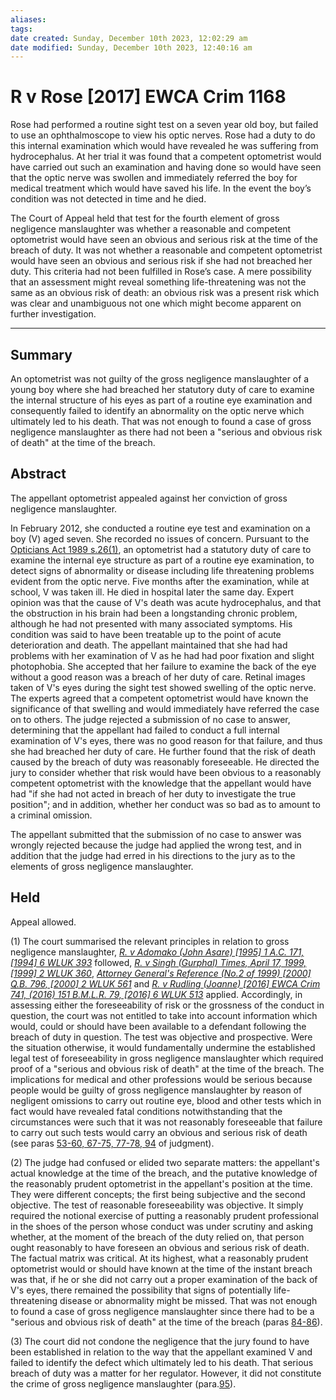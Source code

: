 ```yaml
---
aliases: 
tags: 
date created: Sunday, December 10th 2023, 12:02:29 am
date modified: Sunday, December 10th 2023, 12:40:16 am
---
```


# R v Rose [2017] EWCA Crim 1168

Rose had performed a routine sight test on a seven year old boy, but failed to use an ophthalmoscope to view his optic nerves. Rose had a duty to do this internal examination which would have revealed he was suffering from hydrocephalus. At her trial it was found that a competent optometrist would have carried out such an examination and having done so would have seen that the optic nerve was swollen and immediately referred the boy for medical treatment which would have saved his life. In the event the boy’s condition was not detected in time and he died.

The Court of Appeal held that test for the fourth element of gross negligence manslaughter was whether a reasonable and competent optometrist would have seen an obvious and serious risk at the time of the breach of duty. It was not whether a reasonable and competent optometrist would have seen an obvious and serious risk if she had not breached her duty. This criteria had not been fulfilled in Rose’s case. A mere possibility that an assessment might reveal something life-threatening was not the same as an obvious risk of death: an obvious risk was a present risk which was clear and unambiguous not one which might become apparent on further investigation.

---

## Summary

An optometrist was not guilty of the gross negligence manslaughter of a young boy where she had breached her statutory duty of care to examine the internal structure of his eyes as part of a routine eye examination and consequently failed to identify an abnormality on the optic nerve which ultimately led to his death. That was not enough to found a case of gross negligence manslaughter as there had not been a "serious and obvious risk of death" at the time of the breach.

## Abstract

The appellant optometrist appealed against her conviction of gross negligence manslaughter.

In February 2012, she conducted a routine eye test and examination on a boy (V) aged seven. She recorded no issues of concern. Pursuant to the [Opticians Act 1989 s.26(1)](https://uk.westlaw.com/Document/IC6460A50E44B11DA8D70A0E70A78ED65/View/FullText.html?originationContext=document&transitionType=DocumentItem&ppcid=6fbbfcb202474ef09e4d3ad564f97622&contextData=(sc.Default)), an optometrist had a statutory duty of care to examine the internal eye structure as part of a routine eye examination, to detect signs of abnormality or disease including life threatening problems evident from the optic nerve. Five months after the examination, while at school, V was taken ill. He died in hospital later the same day. Expert opinion was that the cause of V's death was acute hydrocephalus, and that the obstruction in his brain had been a longstanding chronic problem, although he had not presented with many associated symptoms. His condition was said to have been treatable up to the point of acute deterioration and death. The appellant maintained that she had had problems with her examination of V as he had had poor fixation and slight photophobia. She accepted that her failure to examine the back of the eye without a good reason was a breach of her duty of care. Retinal images taken of V's eyes during the sight test showed swelling of the optic nerve. The experts agreed that a competent optometrist would have known the significance of that swelling and would immediately have referred the case on to others. The judge rejected a submission of no case to answer, determining that the appellant had failed to conduct a full internal examination of V's eyes, there was no good reason for that failure, and thus she had breached her duty of care. He further found that the risk of death caused by the breach of duty was reasonably foreseeable. He directed the jury to consider whether that risk would have been obvious to a reasonably competent optometrist with the knowledge that the appellant would have had "if she had not acted in breach of her duty to investigate the true position"; and in addition, whether her conduct was so bad as to amount to a criminal omission.

The appellant submitted that the submission of no case to answer was wrongly rejected because the judge had applied the wrong test, and in addition that the judge had erred in his directions to the jury as to the elements of gross negligence manslaughter.

## Held

Appeal allowed.

(1) The court summarised the relevant principles in relation to gross negligence manslaughter, _[R. v Adomako (John Asare) [1995] 1 A.C. 171, [1994] 6 WLUK 393](https://uk.westlaw.com/Document/I2ED0EDC0E42811DA8FC2A0F0355337E9/View/FullText.html?originationContext=document&transitionType=DocumentItem&ppcid=6fbbfcb202474ef09e4d3ad564f97622&contextData=(sc.Default))_ followed, _[R. v Singh (Gurphal) Times, April 17, 1999, [1999] 2 WLUK 360](https://uk.westlaw.com/Document/I69D73FF1E42811DA8FC2A0F0355337E9/View/FullText.html?originationContext=document&transitionType=DocumentItem&ppcid=6fbbfcb202474ef09e4d3ad564f97622&contextData=(sc.Default))_, _[Attorney General's Reference (No.2 of 1999) [2000] Q.B. 796, [2000] 2 WLUK 561](https://uk.westlaw.com/Document/I6A1E0260E42711DA8FC2A0F0355337E9/View/FullText.html?originationContext=document&transitionType=DocumentItem&ppcid=6fbbfcb202474ef09e4d3ad564f97622&contextData=(sc.Default))_ and _[R. v Rudling (Joanne) [2016] EWCA Crim 741, (2016) 151 B.M.L.R. 79, [2016] 6 WLUK 513](https://uk.westlaw.com/Document/I98DAC9F0948711E69F46E55AD20ABCED/View/FullText.html?originationContext=document&transitionType=DocumentItem&ppcid=6fbbfcb202474ef09e4d3ad564f97622&contextData=(sc.Default))_ applied. Accordingly, in assessing either the foreseeability of risk or the grossness of the conduct in question, the court was not entitled to take into account information which would, could or should have been available to a defendant following the breach of duty in question. The test was objective and prospective. Were the situation otherwise, it would fundamentally undermine the established legal test of foreseeability in gross negligence manslaughter which required proof of a "serious and obvious risk of death" at the time of the breach. The implications for medical and other professions would be serious because people would be guilty of gross negligence manslaughter by reason of negligent omissions to carry out routine eye, blood and other tests which in fact would have revealed fatal conditions notwithstanding that the circumstances were such that it was not reasonably foreseeable that failure to carry out such tests would carry an obvious and serious risk of death (see paras [53-60, 67-75, 77-78, 94](javascript:void(0); "View judgment paragraphs") of judgment).

(2) The judge had confused or elided two separate matters: the appellant's actual knowledge at the time of the breach, and the putative knowledge of the reasonably prudent optometrist in the appellant's position at the time. They were different concepts; the first being subjective and the second objective. The test of reasonable foreseeability was objective. It simply required the notional exercise of putting a reasonably prudent professional in the shoes of the person whose conduct was under scrutiny and asking whether, at the moment of the breach of the duty relied on, that person ought reasonably to have foreseen an obvious and serious risk of death. The factual matrix was critical. At its highest, what a reasonably prudent optometrist would or should have known at the time of the instant breach was that, if he or she did not carry out a proper examination of the back of V's eyes, there remained the possibility that signs of potentially life-threatening disease or abnormality might be missed. That was not enough to found a case of gross negligence manslaughter since there had to be a "serious and obvious risk of death" at the time of the breach (paras [84-86](javascript:void(0); "View judgment paragraphs")).

(3) The court did not condone the negligence that the jury found to have been established in relation to the way that the appellant examined V and failed to identify the defect which ultimately led to his death. That serious breach of duty was a matter for her regulator. However, it did not constitute the crime of gross negligence manslaughter (para.[95](javascript:void(0); "View judgment paragraphs")).
